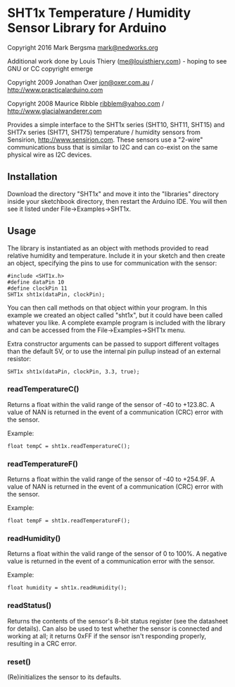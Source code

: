SHT1x Temperature / Humidity Sensor Library for Arduino
=======================================================

Copyright 2016 Mark Bergsma mark@nedworks.org

Additional work done by Louis Thiery (me@louisthiery.com) - hoping to see GNU or CC copyright emerge

Copyright 2009 Jonathan Oxer jon@oxer.com.au / http://www.practicalarduino.com  

Copyright 2008 Maurice Ribble ribblem@yahoo.com / http://www.glacialwanderer.com

Provides a simple interface to the SHT1x series (SHT10, SHT11, SHT15)
and SHT7x series (SHT71, SHT75) temperature / humidity sensors from
Sensirion, http://www.sensirion.com. These sensors use a "2-wire"
communications buss that is similar to I2C and can co-exist on the same
physical wire as I2C devices.

Installation
------------
Download the directory "SHT1x" and move it into the "libraries"
directory inside your sketchbook directory, then restart the Arduino
IDE. You will then see it listed under File->Examples->SHT1x.

Usage
-----
The library is instantiated as an object with methods provided to read
relative humidity and temperature. Include it in your sketch and then
create an object, specifying the pins to use for communication with the
sensor:

    #include <SHT1x.h>
    #define dataPin 10
    #define clockPin 11
    SHT1x sht1x(dataPin, clockPin);

You can then call methods on that object within your program. In this
example we created an object called "sht1x", but it could have been
called whatever you like. A complete example program is included with
the library and can be accessed from the File->Examples->SHT1x menu.

Extra constructor arguments can be passed to support different voltages
than the default 5V, or to use the internal pin pullup instead of an
external resistor:

    SHT1x sht1x(dataPin, clockPin, 3.3, true);

### readTemperatureC() ###

Returns a float within the valid range of the sensor of -40 to +123.8C.
A value of NAN is returned in the event of a communication (CRC) error
with the sensor.

Example:

    float tempC = sht1x.readTemperatureC();

### readTemperatureF() ###

Returns a float within the valid range of the sensor of -40 to +254.9F.
A value of NAN is returned in the event of a communication (CRC) error
with the sensor.

Example:

    float tempF = sht1x.readTemperatureF();

### readHumidity() ###

Returns a float within the valid range of the sensor of 0 to 100%.
A negative value is returned in the event of a communication error with
the sensor.

Example:

    float humidity = sht1x.readHumidity();

### readStatus() ###

Returns the contents of the sensor's 8-bit status register (see the
datasheet for details). Can also be used to test whether the sensor
is connected and working at all; it returns 0xFF if the sensor isn't
responding properly, resulting in a CRC error.

### reset() ###

(Re)initializes the sensor to its defaults.
